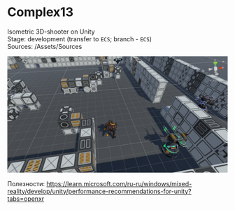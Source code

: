 # Complex13
Isometric 3D-shooter on Unity    
Stage: development (transfer to `ECS`; branch - `ECS`)    
Sources: /Assets/Sources  

![prototype_screen](https://github.com/Tessecrack/Complex13/blob/master/Assets/Screenshots/TestLocation.png)

Полезности:
https://learn.microsoft.com/ru-ru/windows/mixed-reality/develop/unity/performance-recommendations-for-unity?tabs=openxr
